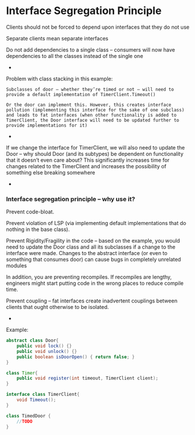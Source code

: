 # Interface Segregation Principle

Clients should not be forced to depend upon interfaces that they do not use

Separate clients mean separate interfaces

Do not add dependencies to a single class – consumers will now have dependencies to all the classes instead of the single one

-

Problem with class stacking in this example:

    Subclasses of door – whether they’re timed or not – will need to provide a default implementation of TimerClient.Timeout()

    Or the door can implement this. However, this creates interface pollution (implementing this interface for the sake of one subclass) and leads to fat interfaces (when other functionality is added to TimerClient, the Door interface will need to be updated further to provide implementations for it)

-

If we change the interface for TimerClient, we will also need to update the Door – why should Door (and its subtypes) be dependent on functionality that it doesn’t even care about? This significantly increases time for changes related to the TimerClient and increases the possibility of something else breaking somewhere

-

### Interface segregation principle – why use it?

Prevent code-bloat.

Prevent violation of LSP (via implementing default implementations that do nothing in the base class).

Prevent Rigidity/Fragility in the code – based on the example, you would need to update the Door class and all its subclasses if a change to the interface were made. Changes to the abstract interface (or even to something that consumes door) can cause bugs in completely unrelated modules

In addition, you are preventing recompiles. If recompiles are lengthy, engineers might start putting code in the wrong places to reduce compile time.

Prevent coupling – fat interfaces create inadvertent couplings between clients that ought otherwise to be isolated.

-

Example:

```java
abstract class Door{
    public void lock() {}
    public void unlock() {}
    public boolean isDoorOpen() { return false; }
}

class Timer{
    public void register(int timeout, TimerClient client);
}

interface class TimerClient{
    void Timeout();
}

class TimedDoor {
    //TODO
}
```
